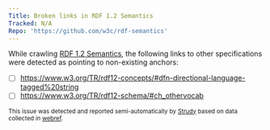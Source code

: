 ```yaml
---
Title: Broken links in RDF 1.2 Semantics
Tracked: N/A
Repo: 'https://github.com/w3c/rdf-semantics'
---
```


While crawling [RDF 1.2 Semantics](https://w3c.github.io/rdf-semantics/spec/), the following links to other specifications were detected as pointing to non-existing anchors:
* [ ] https://www.w3.org/TR/rdf12-concepts/#dfn-directional-language-tagged%20string
* [ ] https://www.w3.org/TR/rdf12-schema/#ch_othervocab

<sub>This issue was detected and reported semi-automatically by [Strudy](https://github.com/w3c/strudy/) based on data collected in [webref](https://github.com/w3c/webref/).</sub>
